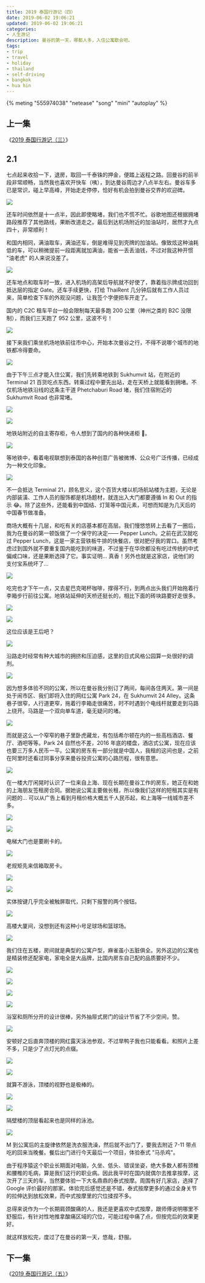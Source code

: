 ```yaml
---
title: 2019 泰国行游记（四）
date: 2019-06-02 19:06:21
updated: 2019-06-02 19:06:21
categories:
- 人生游记
description: 曼谷的第一天，哪都人多，入住公寓歇会吧。
tags:
- trip
- travel
- holiday
- thailand
- self-driving
- bangkok
- hua hin
---
```


{% meting "555974038" "netease" "song" "mini" "autoplay" %}



## 上一集

《[2019 泰国行游记（三）](https://blog.joouis.com/2019/05/24/2019-thai-trip-3/)》



## 2.1

七点起来收拾一下，退房，取回一千泰铢的押金，便踏上返程之路。回曼谷的前半段非常顺畅，当然我也喜欢开快车（咦），到达曼谷周边才八点半左右。曼谷车多已是常识，碰上早高峰，开始走走停停，恰好有机会拍到曼谷交界的欢迎碑。

![](https://vk4lja.bn.files.1drv.com/y4mRCv-f4MGz2HGR-J4cZSofsxoqe0FS-3Sk3ktpn2r-bUKLDnR64mI3ptkOyI9ESiITafc7vr31XnIx4g8TDzRSlZ2Ux-oa8M0QzNzUF3LNM94fdrcVGZmb7sesnCxpnSu03mi6sRpyyeyLK1dHSLS85JxIhaxNGXjR6BTeloHnTubNU2qal36McJXLJIzZU9k9MMxbXUKqRpA6Y4PK8yqVA?width=2016&height=1512&cropmode=none)

还车时间依然是十一点半，因此即使略堵，我们也不慌不忙。谷歌地图还根据拥堵路段推荐了其他路线，果断改道走之。最后到达机场附近的加油站时，居然才九点四十，非常顺利！

和国内相同，满油取车，满油还车，倒是难得见到壳牌的加油站。像致炫这种油耗低的车，可以稍微提前一段距离就加满油，能省一丢丢油钱，不过对我这种开惯 "油老虎" 的人来说没差了。

![](https://vk4jja.bn.files.1drv.com/y4mLB8navfFXN9s2HFS7FR0GktBpajBftx7bxeTD-g5jRG65s4-2rGFZc9KiFU3QsxYETKVK1J7fbLd5WIHDgaTlfI-PxpAOoqzrbTQxzohSYQb6UBJa4i3a1f1gPOkITc4AEOETQbNwBgDXk28_7Wrr6vKAHLKU78TsNJA0Jz9SKwl_fRB581LOi36AINoFDOXMvD8hoAf-rIc5V-QlV035g?width=2016&height=1512&cropmode=none)

还车地点和取车时一致，进入机场的高架后导航就不好使了，靠着指示牌成功回到抵达层的指定 Gate。还车手续更快，打给 ThaiRent 几分钟后就有工作人员过来，简单检查下车的外观没问题，让我签个字便把车开走了。

国内的 C2C 租车平台一般会限制每天最多跑 200 公里（神州之类的 B2C 没限制），而我们三天跑了 952 公里，这波不亏！

![](https://vk4kja.bn.files.1drv.com/y4mjmoZWuOTsKa_l-g_L0u8xFZzh-O_BWMOKbRPWCzJkkfuBpEejWx392TWyufjLBB_4R8MaDkYfkUNeOGm3H1oJGLS-eFMuv2mSuMbJo1z4N98jnSVduhTnZ-FZjqkxN5yRu5yRzOA-dgzheSVSFKhjhCZUcrsy-VT2YNZe1h3Sg6LkuoL1gLDUhaI6_mpdVOgUSfeUPF3o09_HgJ6gO8mew?width=2016&height=1512&cropmode=none)

接下来我们乘坐机场地铁前往市中心，开始本次曼谷之行，不得不说哪个城市的地铁都冷得要命。

![](https://vk4ija.bn.files.1drv.com/y4m8iaSPYKRL3VyJ8oGbM4a1nmlVHiDELGQeGYqEog6XRK7N7qMx-MOzw5uz6TycPIXypd0M3K0ZP5hjp4fMeXMQfuvoQExzVUmUYDIgQLaK0qiEgBVQlJsxgjnJkz0Z9qqtUbrC4OeBmrt8zN0U3EEkV22T4c26JbQNUSIdNCY4L-KCPKly7hRC1kBkFSBvojCU3UiTuck6eUo9MRlbSTGoA?width=1512&height=2016&cropmode=none)

由于下午三点才能入住公寓，我们先转乘地铁到 Sukhumvit 站，在附近的 Terminal 21 百货吃点东西。转乘过程中要先出站，走在天桥上就能看到拥堵。不仅机场地铁沿线的这条主干道 Phetchaburi Road 堵，我们住宿附近的 Sukhumvit Road 也非常堵。

![](https://vk4hja.bn.files.1drv.com/y4m8vs3kNMXp822GgvBNxB5FbI0D1B-Aqz_Tgo4ZlWcE6eJz2oFTpK1Gd7aQwaNPnMJv5LA2eAd-QUSAm5GDN5MHXy8hr4WckYgCET_V_fc-43F7AYqJQy_37lCFFPDBfh_xBm0vNrp4lTYo9x5zNg38BQEkfQ91Ff15DuF101QlnDbT-1BSqlAsIoMAihsqSpIODxKFew5av-1coJQTliSug?width=1512&height=2016&cropmode=none)

![](https://va4qja.bn.files.1drv.com/y4mB8a7c6nRJQeASH7Y1PxnoWuNrkdSUIwaSmJFyb7cW8g_oQ45FQyNAUs_3KmGvzNkup-CTplw1Uxa4M-lQRP4MeQmm1aWl8YM73oWoNMzGYV7OwZCRperP8vGF9iP0HHioGHlcFLhN3HJCv_xlTWQIoHKBfNuPjvt8wtcyd4Uxas7w98Vb6CEZ8J0XqoFbvX1P1vCJwRXAhcPn-AfM47pOg?width=1512&height=2016&cropmode=none)

地铁站附近的自主寄存柜，令人想到了国内的各种快递柜 🤣。

![](https://va4pja.bn.files.1drv.com/y4mm0EKOuja-rb6gG8nSdbXxUhyUYkK_nkMBS5pfkZytMZkXAAOelwF4BHrPzOYb5LNcakYbMmY6RZDlbkPJ-cNOizy4yNWe98l4afHaVgQIfFBujXlShJTEU1ykRuOvU3G8yZyMG-J_WvLsqhxkZPYc29c60tx0aAAedzQQrkAe9nrFfkH9Gjd9f9n-Tus9Tlm-kqtTVz6Yi57pVMafTt4BA?width=2016&height=1512&cropmode=none)

等地铁中，看着电视联想到泰国的各种创意广告被微博、公众号广泛传播，已经成为一种文化印象。

![](https://va4oja.bn.files.1drv.com/y4mVONbKXiC3yAdhmRr1nph5pIG2ES_VuMpr1zr0Cwrbih_jyQo0IJ8lNhN8MUGyX3rig3173RaTXHOqPrXzbYJ_EMMZBjkONk2H5QhWFz4buO_IIfc-wmVA6Q6k7aO52W_dqOoqjGhmVbGyvZ3koqTFp0ObOWHWW_HXMIoSWJ47kDgajJBTNit0oPIAzCXOGi_r7-_9FVRNULmuq8wTggOsQ?width=2016&height=1512&cropmode=none)

不一会抵达 Terminal 21，顾名思义，这个百货大楼以机场航站楼为主题，无论是内部装潢、工作人员的服饰都是机场题材，就连出入大门都要遵循 In 和 Out 的指示 😂。除了这些外，还能看到中国结、灯笼等中国元素，可想而知是为几天后的中国春节做准备。

商场大概有十几层，和吃有关的店基本都在高层。我们慢悠悠转上去看了一圈后，我为在曼谷的第一顿饭做了一个保守的决定—— Pepper Lunch。之前在武汉就吃过 Pepper Lunch，这是一家主营铁板牛排的快餐店，很对肥仔我的胃口。虽然考虑过到国外就不要重复国内能吃到的味道，不过鉴于在华欣都没有吃过传统的中式偏咸口味，还是果断选择了它。事实证明… 真香！另外也就是这家店，说他们的支付宝系统坏了…

![](https://va4nja.bn.files.1drv.com/y4mu2tOu-hjxbiVADbQs6dJNrxOoDdBxxIuyh1GZY6OBVtafqoK9isJAsXd10b-j2nraOslu8kDSWqfmgKAer9wV5uTlD0l-BsDqaL3dTJY7kQT1_o_fF_JPjsiPtaAYraQFcyuNsbI-mmRj9Mqt6lsqEgYsfP7wOzXRH7TvgYHkD_nMm2GtDMakTRMew5FZpxeSsT8nSE6mSFN2EEedgq6gQ?width=2016&height=1512&cropmode=none)

吃完也才下午一点，又去星巴克喝杯咖啡，撑得不行，到两点出头我们开始拖着行李箱步行前往公寓。地铁站延伸的天桥还挺长的，相比下面的砖块路要好走很多。

![](https://va4mja.bn.files.1drv.com/y4mcSeyX31xtW8HG_79SweEICuN-xoFenw9UYiqKBpAVwNpghXrIo_Wjpt550Y9k2loNiqwrkKRwMFMYxftIrdG9INYIjW5nA_5Mwr6fwvA-4MBbjZzen_kBYVyCJNQv_u3AHFfGl_RTa5pH4WBVBwLgHtYFWG7nbtE5MvG1h9rIKe6W_66_YnKEhlVwMYycJ4NIDP7h9aXpa7mRrXad8tKcw?width=2016&height=1512&cropmode=none)

![](https://va4kja.bn.files.1drv.com/y4mFTdj0p1yPUYr8xgk7LOX4eikJ4XNy502JWwie38hqBu2Ru0m-vy-BvTkfPFdYh7W5cghGCwGweItCf3zK460cYyjoof_kIxVrXF4qlj9V8PSGyCIft1qk2RiSPV0ZCeTBgk17C5OrK1FXUSMJXbAb4f_Piy609WRF35995pB3g55B9vWuB6zt6GeZ8MmJuFnNSR77IYecBaNSrLhtAjsEQ?width=1512&height=2016&cropmode=none)

这位应该是王后吧？

![](https://va4lja.bn.files.1drv.com/y4mkbBqG7CWyOncbzGdqw0_CCBtQc2qYvrM1KZDKcuGKJAQy7RSvNZYwB8fntZ1dhnEBfYYPyG4RjzQuRxq3LvirvaDlcHaRm6gOabv8SMoHNxE9gjCJyeL8Ql2p9Go3U1--F_JVd54zzSJ8g6HA9AgCcFavDvKJWbmLRwCdERelOSMD-CBcMgve7jMiGmt3OnRTqgOHHBhOyoK6UbMu6KfDw?width=2016&height=1512&cropmode=none)

沿路走时经常有种大城市的拥挤和压迫感，这里的日式风格公园算一处很好的调剂。

![](https://va4jja.bn.files.1drv.com/y4mSiIVQt3UsngZll1N82R7Bh20krYoBf-cvOAOMOmSfTmCzCEYtD2Si2lhPjAFUXnqbTdxypZVemoftyxwt29MNzBhye0zFZ6a7cWtFZlJBM8upnU8_vhWbKVDTEZpKMgr6kJ-d28hpNYjV1uOKw4ysZRNkIr3ZldKrVQWapfNBOZe9-olHTmn2rRNBfyK08q9EUKoY5f1atETjDjiLCjKaQ?width=2016&height=1512&cropmode=none)

因为想多体验不同的公寓，所以在曼谷我分别订了两间，每间各住两天。第一间是处于闹市区、我们即将入住的网红公寓 Park 24，在 Sukhumvit 24 Alley。这条巷子很窄，人行道更窄，拖着行李箱走很痛苦，时不时遇到个电线杆就要走到马路上绕开。马路是一个双向单车道，毫无疑问的堵。

![](https://v64jja.bn.files.1drv.com/y4mvOek3QN1ovPCVO9HB1ItFGU-0eDoLhCrPKk1iQhbITmwL-ENl6LMfeKKVR2iXZBBbFN658Xs7Ap_X8FCGLBYyzVnp7iUmOp_TjDC81BRNdXwZxRI3oPNO7iNg0p3_jpM4OE87lZKG5fU6qExpg2Tw8nDnQZjTSynRiD7AJ4h9Whle46r2PrD2Cak3E68YBvBjR96tSdrauXUiG-zDUWHDw?width=1512&height=2016&cropmode=none)

而就是这么一个窄窄的巷子里卧虎藏龙，有包括希尔顿在内的一些高档酒店、餐厅、酒吧等等。Park 24 自然也不差，2016 年底的楼盘，酒店式公寓，现在应该也要三万多人民币一平。公寓的房东有一部分就是中国人，我租的这间也是，之前在阿里时还看过同事分享来曼谷投资公寓的心路历程，很有意思。

![](https://va4ija.bn.files.1drv.com/y4mV3XUZw7DxMWsOYeUmaLSB-GG_kexSwtBo9xpVuqzVK12QOLzGVaWyPQhRT47u2YnWxp7hJKH9oOLajHzmnzxYJgD65uTE1A-87ftKU6EQAA7Sn2ifSRsRghtyQ3JXmK0m8ErgGG91IRG3PYQImkx-06vC2jR3J8-C7l69uDZATPchqu_FiIbELbL-UebD1sTMFi-aN1YxJ87EVWERx-6kQ?width=1512&height=2016&cropmode=none)

在一楼大厅闲晃时认识了一位来自上海、现在长期在曼谷工作的房东，她正在和她的上海朋友签租房合同。据她说公寓主要做长租，所以像我们这样的短租其实是有问题的… 可以从广告上看到月租价格大概五千人民币起，和上海等一线城市差不多。

![](https://va4hja.bn.files.1drv.com/y4mlv-TOH0hEskykaZR3thVVvdfbnks_T5jSKpEmIOfAt3dwQNnO1YzEPy0yPXhzCPNTk9Nb1oHpQVeYc6GkMA_RS0pfG-FxjAWOrySrBG6dWlgZpshlFhUhHYCwuXAN73Uc6xcSV_ABGVeZelFUJ8SlQys3c2wgvX6oqGYQGJWV3dzCeQc0_QEN8TBl_Zuu4IYD0awl5CqaKwB3-orzWn3Eg?width=2016&height=1512&cropmode=none)

![](https://vq4hja.bn.files.1drv.com/y4mZ2Bz8ge-cFzg0okw4nhUmScwy-aC_rHXcertvWX5cngeKDbQlbg-7p5Mzg-3rKzv_zfTpiiQlXlGXQSpWhaawkk6Qlfr3xnnKnTNO-OjcFwwoG233wdycKU1kGPtqPCK8Sxsy8GPYVyqEKVU4KP5tXzg70_9mMS9mEMsHFJy6m_BkdUbxEcSGDLN-8VfFlC_LPF3gVsU7Syz0ib-9iII7Q?width=1512&height=2016&cropmode=none)

电梯大门也是要刷卡的。

![](https://v64qja.bn.files.1drv.com/y4mT4G8LtqtZR2yICcUQVW0TubbHwYs06GbDvFxCgO8-nJ9D1kp-MUPVS9bVvQL0_ANfzwFYF5lMIfu0tcWtiOo4WrLwE4BJjTzEXS31PZc1Nxb-OLWNBGKVGHO_4_43JTK-7KKUNBKU-jQpRDpBf_DL59XJ_dz-NLW6n5L7D3uDjPQKu81bSorQZYlMn9HZg0KJkzVXWrew7GhlABjSexzlw?width=1512&height=2016&cropmode=none)

老规矩先来信箱取房卡。

![](https://vq4ija.bn.files.1drv.com/y4m_ykXFBLFCgRfRbOvVpmrYDkfJUgfzRuA-Zl0ymSpJTnyCz-PQQIOOwfhm1rMnfKpAaHW5_XVzzNDNZEmgOtBdHXY8DG5TeaO4o26BJq4-O8sU4gobvUuzBxU-uWvO9Ny9ipX6OTHFGMgdzt9I30FjBUcXBOBOmd5XRVdM9wTI6Zhx3CyQU8w9c_m6MwADPkKiZOQnZVXqO2ilU5kA8doXQ?width=1512&height=2016&cropmode=none)

![](https://vq4nja.bn.files.1drv.com/y4mAkVEb_LmUtIUVvSC42jy0akJmgrQVFZu2IwHGsGvQeDZfeAaU1WdhxQxdG5Rsm3-7nI-9mLZo1H8KdLFMKak5TzVhtBTE_HHfZEuMO0LWJ-xwKUiNfl-jnZTWzKYSzuX6mO_vpX-wxDjXMRn879_PFSisOiQN7sY6YfR_cRyUE-m582srks5S9wVg5WcQP0UUI642mbN2zhi5IPPFZGwKg?width=1512&height=2016&cropmode=none)

实体按键几乎完全被触屏取代，只剩下报警的两个按钮。

![](https://vq4jja.bn.files.1drv.com/y4m9HVjt_Lp4BkrPZhJOMZC7AHPvyvk4ByaG9deOrz7-APhA6_H_sX1jbH6MqCJkVbzKaONpnZTo3dnLZEUlP32exEfOozg-koUGuzo-lpxL_NLIXvblmL8zNOgWwImDIL69qSQIyTrLhnA8sp4MfQWNNV9vp-ULZuGwVN0okDWayFfAJOpFJRBFBDLS1_6RRUmjqfOFNqAuVB2z617qYY9Mg?width=1512&height=2016&cropmode=none)

高楼大厦间，没想到还有这种小号足球场和篮球场。

![](https://vq4kja.bn.files.1drv.com/y4myGmeRKiLAPSm6aYO_jCBO_h8htNQK2b-gnq8DjEU0m-ZxWLDzoUg7UeG8lm0FVVQH5sCF7NX7zv6iWC01-3mzNXUVJzPTncJi-e7F_W4penXqPbWSL49Xqs4zPUS8SHceZaVNvonXa9sOb9E_3pblYxxUz2_oVW0lpie-tg005Cryr4201dsPyX3eHly0UjEe4fe5ZuXghLB1O7m8ZnheA?width=2016&height=1512&cropmode=none)

我们住在五楼，房间就是典型的公寓户型，麻雀虽小五脏俱全。另外这边的公寓也是精装修还配家电，家电全是大品牌，比国内房东自己配的品质要好不少。

![](https://vq4lja.bn.files.1drv.com/y4mW4nWxUNx-11LAexhiDghnriMYEY1TqLRu8Lbm4RwimXwOhiz1OmIkDTFMAMHScsFof3Drt8K2-NK9m34KsNKQImtHp7GqBQc5eFjjr3KN1WrZMvXCsCVksFKMebBGsDcZGapN-LllqX4X-L64W76sGqL8dNbPhjQRcR4b0TCAmwtsIicavudzitSCYnbmb_tBwMeMIrhhZIBCGe9brOo4A?width=1512&height=2016&cropmode=none)

![](https://vq4qja.bn.files.1drv.com/y4mt1cRtv_ZCcmoaPTWsBWSWIcI6G7j62INWSrnMKioEdSoTk8zzYUYyNQAmqNyW_tKMiccMaHAtY2OelEahSQ5pxxFojFnHqgjIDThj8v12zlNUd3GNxoJsSZsTpd6-yMz6AP_j9jRi7vl0txchAuagfmxk1JH7KXIDyJAlMN0EO7qxcH3mTqFtMMpXWSs-oK8-lokF32WkwCHdoAnbKFYKg?width=2016&height=1512&cropmode=none)

![](https://vq4oja.bn.files.1drv.com/y4mrJJPsRed0HgFTRbKB2oK0SYA_9ePJcWqHzDQnSUGis0gs4qIekwPzgcnnkYL9zZWJV820RMr7J9s9v6nsrlt6Kf23ftlzPigEfIVmeIub1nyt2qvJSGpOq27eRHw42hgTCe473weJzr5fDDi4o-igpfdJWywxTGWF3PcrMg9r7bcrhV5PB93VV9NHHRjP2IYPGrfittp2vCfo0mOlEiZVg?width=1512&height=2016&cropmode=none)

![](https://vq4pja.bn.files.1drv.com/y4mEBhXzgM180rVX262EGRJGywYMAvjaFTFjGjHU3rt0LLAhouwU9kXC0eQkeiMHDJuHgv-6vp_W1qZmeDptew0zZ3WWYmQVQ55D7B_uhIVjBJoB63Si-xQb9kDT2w7TG3ORDiBRqt-OOH0WMsjLdjwB41HIEXCjEyB791wmdjymo284G5x5bWPmILoowmsOHVnJfIHa6_va88BJGmA7M9x7A?width=2016&height=1512&cropmode=none)

浴室和厕所分开的设计很棒，另外抽屉式房门的设计节省了不少空间，赞。

![](https://wk4qja.bn.files.1drv.com/y4ms1HBPSw1UsGW_scNsXsxwLe3Ac7yK22fKvPPZuGyFVOasoP9NTxfhTN0N9Gq_qqkERcMRWRUWEtlf7SDx3nUmpGefMPrq57wrEPWzJCjvQTYxNNGGx1Hgldf4Dh-4Z54pqilPnyHg9PguOmeOfEo_enS5lBC8J5k5PqHxEbDRohHgppb7LGDZ_zqcllhYCb1Zuz2GdQ4CVl93kbxSLQQMw?width=2016&height=1512&cropmode=none)

安顿好之后直奔顶楼的网红露天泳池参观，不过旱鸭子我也只能看看。和照片上差不多，只是少了点灯光的点缀。

![](https://v64nja.bn.files.1drv.com/y4mO-nSEvStl1HuvKwgQs0tApt2MpQM_kSe6ifo0fkzU39B5lUUWLzrjOHpYvLSsKNUiYE7gtoP5tGdu6wJKPP49FIsnTmdpZn4242G3pitA8E6tJRmu2mQval5TnSEDWYbl9iCVTjJA5-B6dSKECErGl1vMDG56wZ3QeidGKU_Pq87F4Aae4so1GTPixkPBLwLp-aX0ONTQocdbzvU8Im1_w?width=1512&height=2016&cropmode=none)

![](https://v64lja.bn.files.1drv.com/y4mGMS25txSK-t5OG01VC7zaBSd3BLYuuUR5sHr85DnL2P4zuYgfb34H-jdTgmzK3uaRMMj20HJGPvhwlv0DT87I66TdRgJ01eZqmkJffxZ0t67wu5oRr_l-omsOz8w-6Yw8ygCkjuLqcY3yYnqWr6_IviH7_rp8StygrJ6MUKLQFV1gD_LVd2tkfwlFDUoULUrmy725WhJF85FbX3iHClFxQ?width=1512&height=2016&cropmode=none)

就算不游泳，顶楼的视野也是极棒的。

![](https://v64pja.bn.files.1drv.com/y4mj4jmMRuK21afBiB1Jzf8ysUt8LlgjPBVopuNvjqiFX8DMyAF1zuimbDEWyv0s24m4VDlzLrWKuRqK3gg1AmlPi0POcvB3xfbWc0L6cDNgWpgzNAjTO8kreimlVRBX6M0v3hNUyZ_EkacAGSELozdwzoprHL_SGuTqcuRmfC3IlLmcrUJtupjUNX_V5boPRqbyKcT14WyFWA1Tz5Q5YeTBQ?width=2016&height=1512&cropmode=none)

![](https://v64oja.bn.files.1drv.com/y4m1-_ipWNb9Y9C2ulE-9yhbn0Ftbe2ko4lcfo_gt9TBHmEflaD6Edyoc-MM02s3_0NSwHYTTZk_GvKP25bB1jcSLTe0WwB3zsFhs9AW8GwovMbmB1gSulx-zO6g3B4W8vzORkSVILsdtOOh9jSJHjGQOcdYuEkw5sBc465t9zLUVQVm3Fl6E39mi8xbAwlvAWE_NB7VY1vEeZ-U6mCHzYbKw?width=2016&height=1512&cropmode=none)

隔壁楼的顶层看起来也是同样的泳池。

![](https://v64mja.bn.files.1drv.com/y4mrbT6uhGaHiGHfC67xWO7zM58zrv6SU5-jUKjC_xlB6loaLopY7__ZVrdewVh9a-PTb-j7RoTDQki1wfCKhB58av5yEG8ntX-wnN53b0GWvUTwoy-aLn1CpI9I1ksQ46rDGMZ_Lvuc8kSaVYpgOdYXC_D8taUf_ICTeG1bLK7NaVTU9THqOSv-iJuvlPLYQyPYLvaj7Ia-ui2BpxMzpvN8g?width=1512&height=2016&cropmode=none)

M 到公寓后的主旋律依然是洗衣服洗澡，然后就不出门了，要我去附近 7-11 带点吃的回来当晚餐。餐后出门进行今天最后一个项目，体验泰式 "马杀鸡"。

由于程序猿这个职业长期面对电脑，久坐、低头、错误坐姿，绝大多数人都有颈椎和腰椎的毛病，算是我们这行的职业病。因此我平时在国内就偶尔去推拿按摩，这次开了三天的车，当然要体验一下大名鼎鼎的泰式按摩。周围有好几家店，选择了 Google 评价最好的那家。体验完后感觉还是不错，泰式按摩更多的通过全身关节的拉伸达到放松效果，而中式按摩里的穴位揉捏不多。

总得来说作为一个长期肩颈酸痛的人，我还是更喜欢中式按摩，跟师傅说明哪里不舒服后，有针对性地推拿酸痛区域的穴位，可能过程中痛了点，但按完后的效果更好。

就这样放松完，度过了在曼谷的第一天，悠哉，舒服。



## 下一集

《[2019 泰国行游记（五）](https://blog.joouis.com/2019/06/12/2019-thai-trip-5/)》

